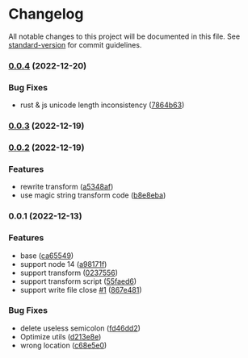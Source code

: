 # Changelog

All notable changes to this project will be documented in this file. See [standard-version](https://github.com/conventional-changelog/standard-version) for commit guidelines.

### [0.0.4](https://github.com/a145789/vue3-script-to-setup/compare/v0.0.3...v0.0.4) (2022-12-20)


### Bug Fixes

* rust & js unicode length inconsistency ([7864b63](https://github.com/a145789/vue3-script-to-setup/commit/7864b63cd9fdd9d5f3ca30f9cf8fa622b96c8ffd))

### [0.0.3](https://github.com/a145789/vue3-script-to-setup/compare/v0.0.2...v0.0.3) (2022-12-19)

### [0.0.2](https://github.com/a145789/vue3-script-to-setup/compare/v0.0.1...v0.0.2) (2022-12-19)


### Features

* rewrite transform ([a5348af](https://github.com/a145789/vue3-script-to-setup/commit/a5348af30b03f6331172c676e728464b6665af19))
* use magic string transform code ([b8e8eba](https://github.com/a145789/vue3-script-to-setup/commit/b8e8ebaf4a58ad82a720d4c3b18a15235743f643))

### 0.0.1 (2022-12-13)


### Features

* base ([ca65549](https://github.com/a145789/vue3-script-to-setup/commit/ca65549dd61b9d48d57a6508fea73a4b50ab1d2c))
* support node 14 ([a98171f](https://github.com/a145789/vue3-script-to-setup/commit/a98171fcc19cde58c32eca160c63f102d6215943))
* support transform ([0237556](https://github.com/a145789/vue3-script-to-setup/commit/0237556f2a4f388548100f6766eab7ad2d47df2d))
* support transform script ([55faed6](https://github.com/a145789/vue3-script-to-setup/commit/55faed62fa075da58a80b9a29412df84a089ad33))
* support write file close [#1](https://github.com/a145789/vue3-script-to-setup/issues/1) ([867e481](https://github.com/a145789/vue3-script-to-setup/commit/867e481eed015e5d111a58b6bf3c95de5f1979f6))


### Bug Fixes

* delete useless semicolon ([fd46dd2](https://github.com/a145789/vue3-script-to-setup/commit/fd46dd2055d9e35a933e9cd0080d0ca93989176e))
* Optimize utils ([d213e8e](https://github.com/a145789/vue3-script-to-setup/commit/d213e8e5e12bb4c25080731b44f23587b0b72190))
* wrong location ([c68e5e0](https://github.com/a145789/vue3-script-to-setup/commit/c68e5e01fd7a6fe146bdd513379d535c0591fb72))
